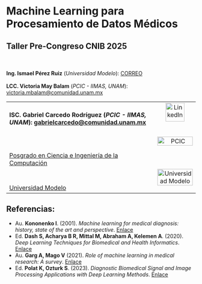 # Machine Learning para Procesamiento de Datos Médicos

## Taller Pre-Congreso CNIB 2025

<table>
  <tr>
    <td width="95%" valign="top">
      <!-- Content for Column 1 -->
      <h4><b>ISC. Gabriel Carcedo Rodríguez</b> (<i>PCIC - IIMAS, UNAM</i>): <a href= "mailto:gabrielcarcedo@comunidad.unam.mx">gabrielcarcedo@comunidad.unam.mx</a>
    </td>
    <td width="5%" valign="top" style="text-align: center;">
      <!-- Content for Column 2 -->
       <a href="https://www.linkedin.com/in/gabriel-carcedo/" target="_blank">
        <img src="https://upload.wikimedia.org/wikipedia/commons/thumb/c/ca/LinkedIn_logo_initials.png/960px-LinkedIn_logo_initials.png" alt="LinkedIn" width="50" style="vertical-align: middle;">
    </a>
    </td> 
      <br>
      <br>
      <b>Ing. Ismael Pérez Ruiz</b> (<i>Universidad Modelo</i>): <a href= "mailto:CORREO">CORREO</a>
      <br>
      <br>
      <b>LCC. Victoria May Balam</b> (<i>PCIC - IIMAS, UNAM</i>): <a href= "mailto:victoria.mbalam@comunidad.unam.mx">victoria.mbalam@comunidad.unam.mx</a> </h4>
  </tr>
  <tr>
    <td width="60%" valign="top">
      <!-- Content for Column 1 -->
      <br>
      <br>
      <a href="https://www.pcic.unam.mx/">Posgrado en Ciencia e Ingeniería de la Computación</a>
    </td>
    <td width="40%" valign="top" style="text-align: center;">
      <!-- Content for Column 2 -->
      <a href="https://www.pcic.unam.mx/">
        <img src="https://pcic.posgrado.unam.mx/wp-content/uploads/Ciencia-e-Ingenieria-de-la-Computacion_color.png" alt="PCIC" style="width:100%; height:auto;">
      </a>
    </td>
  </tr>
  <tr>
    <td width="60%" valign="top">
      <!-- Content for Column 1 -->
      <br>
      <br>
      <a href="https://www.unimodelo.edu.mx/merida">Universidad Modelo</a>
    </td>
    <td width="40%" valign="top" style="text-align: center;">
      <!-- Content for Column 2 -->
      <a href="https://www.unimodelo.edu.mx/merida">
        <img src="https://servicios.unimodelo.edu.mx/merida/ing/practicas/resources/imgs/logo-modelo.png" alt="Universidad Modelo" style="width:100%; height:auto;">
      </a>
    </td>
  </tr>

</table>

## Referencias:

- Au. **Kononenko I**. (2001). _Machine learning for medical diagnosis: history, state of the art and perspective_. [Enlace](https://doi.org/10.1016/S0933-3657(01)00077-X)
- Ed. **Dash S, Acharya B R, Mittal M, Abraham A, Kelemen A**. (2020). _Deep Learning Techniques for Biomedical and Health Informatics_. [Enlace](https://link.springer.com/book/10.1007/978-3-030-33966-1)
- Au. **Garg A, Mago V** (2021). _Role of machine learning in medical research: A survey_. [Enlace](https://doi.org/10.1016/j.cosrev.2021.100370)
- Ed. **Polat K, Ozturk S**. (2023). _Diagnostic Biomedical Signal and Image Processing Applications with Deep Learning Methods_. [Enlace](https://doi.org/10.1016/C2021-0-02190-8)
